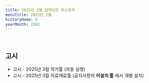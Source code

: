 ```yaml
---
title: 2025년 2월 업데이트 히스토리
menuTitle: 2025년 2월
historyHome: 0
yearMonth: 2502
---
```


<br>

## 고시

- 고시 - 2025년 3월 약가툴 (자동 실행)
- 고시 - 2025년 3월 치료재료툴 (공지사항의 **미설치 툴** 에서 개별 설치)